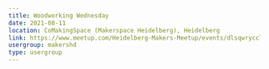 ```yaml
---
title: Woodworking Wednesday
date: 2021-08-11
location: CoMakingSpace (Makerspace Heidelberg), Heidelberg
link: https://www.meetup.com/Heidelberg-Makers-Meetup/events/dlsqwrycclbpb/
usergroup: makershd
type: usergroup
---
```

